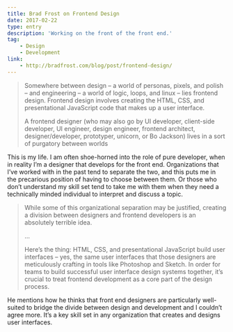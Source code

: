 ```yaml
---
title: Brad Frost on Frontend Design
date: 2017-02-22
type: entry
description: 'Working on the front of the front end.'
tag:
    - Design
    - Development
link:
    - http://bradfrost.com/blog/post/frontend-design/
---
```

> Somewhere between design – a world of personas, pixels, and polish – and engineering – a world of logic, loops, and linux – lies frontend design. Frontend design involves creating the HTML, CSS, and presentational JavaScript code that makes up a user interface.
> 
> A frontend designer (who may also go by UI developer, client-side developer, UI engineer, design engineer, frontend architect, designer/developer, prototyper, unicorn, or Bo Jackson) lives in a sort of purgatory between worlds

This is my life. I am often shoe-horned into the role of pure developer, when in reality I’m a designer that develops for the front end. Organizations that I’ve worked with in the past tend to separate the two, and this puts me in the precarious position of having to choose between them. Or those who don’t understand my skill set tend to take me with them when they need a technically minded individual to interpret and discuss a topic.

> While some of this organizational separation may be justified, creating a division between designers and frontend developers is an absolutely terrible idea.
> 
> …
> 
> Here’s the thing: HTML, CSS, and presentational JavaScript build user interfaces – yes, the same user interfaces that those designers are meticulously crafting in tools like Photoshop and Sketch. In order for teams to build successful user interface design systems together, it’s crucial to treat frontend development as a core part of the design process.

He mentions how he thinks that front end designers are particularly well-suited to bridge the divide between design and development and I couldn’t agree more. It’s a key skill set in any organization that creates and designs user interfaces.